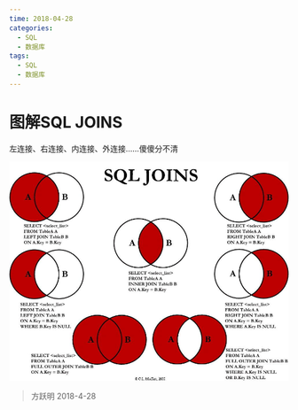 ```yaml
---
time: 2018-04-28
categories:
  - SQL
  - 数据库
tags:
  - SQL
  - 数据库
---
```


# 图解SQL JOINS

左连接、右连接、内连接、外连接……傻傻分不清

![SQL JOINS](sql-join.jpg)

> 方跃明
> 2018-4-28
